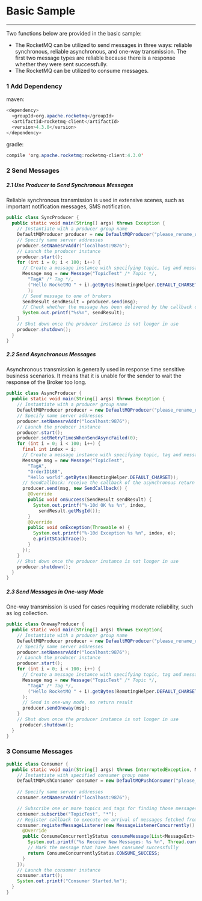 # Basic Sample  
------
Two functions below are provided in the basic sample:
* The RocketMQ can be utilized to send messages in three ways: reliable synchronous, reliable asynchronous, and one-way transmission.  The first two message types are reliable because there is a response whether they were sent successfully.
* The RocketMQ can be utilized to consume messages.
### 1 Add Dependency
maven:
``` java
<dependency>
  <groupId>org.apache.rocketmq</groupId>
  <artifactId>rocketmq-client</artifactId>
  <version>4.3.0</version>
</dependency>
```
gradle: 
``` java 
compile 'org.apache.rocketmq:rocketmq-client:4.3.0'
```
### 2 Send Messages
##### 2.1 Use Producer to Send Synchronous Messages
Reliable synchronous transmission is used in extensive scenes, such as important notification messages, SMS notification.
``` java
public class SyncProducer {
  public static void main(String[] args) throws Exception {
    // Instantiate with a producer group name
    DefaultMQProducer producer = new DefaultMQProducer("please_rename_unique_group_name");
    // Specify name server addresses
    producer.setNamesrvAddr("localhost:9876");
    // Launch the producer instance
    producer.start();
    for (int i = 0; i < 100; i++) {
      // Create a message instance with specifying topic, tag and message body
      Message msg = new Message("TopicTest" /* Topic */,
        "TagA" /* Tag */,
        ("Hello RocketMQ " + i).getBytes(RemotingHelper.DEFAULT_CHARSET) /* Message body */
        );
      // Send message to one of brokers
      SendResult sendResult = producer.send(msg);
      // Check whether the message has been delivered by the callback of sendResult
      System.out.printf("%s%n", sendResult);
    }
    // Shut down once the producer instance is not longer in use
    producer.shutdown();
  }
}
```
##### 2.2 Send Asynchronous Messages
Asynchronous transmission is generally used in response time sensitive business scenarios. It means that it is unable for the sender to wait the response of the Broker too long.
``` java
public class AsyncProducer {
  public static void main(String[] args) throws Exception {
    // Instantiate with a producer group name
    DefaultMQProducer producer = new DefaultMQProducer("please_rename_unique_group_name");
    // Specify name server addresses
    producer.setNamesrvAddr("localhost:9876");
    // Launch the producer instance
    producer.start();
    producer.setRetryTimesWhenSendAsyncFailed(0);
    for (int i = 0; i < 100; i++) {
      final int index = i;
      // Create a message instance with specifying topic, tag and message body
      Message msg = new Message("TopicTest",
        "TagA",
        "OrderID188",
        "Hello world".getBytes(RemotingHelper.DEFAULT_CHARSET));
      // SendCallback: receive the callback of the asynchronous return result.
      producer.send(msg, new SendCallback() {
        @Override
        public void onSuccess(SendResult sendResult) {
          System.out.printf("%-10d OK %s %n", index,
            sendResult.getMsgId());
        }
        @Override
        public void onException(Throwable e) {
          System.out.printf("%-10d Exception %s %n", index, e);
          e.printStackTrace();
        }
      });
    }
    // Shut down once the producer instance is not longer in use
    producer.shutdown();
  }
}
```
##### 2.3 Send Messages in One-way Mode
One-way transmission is used for cases requiring moderate reliability, such as log collection.
``` java
public class OnewayProducer {
  public static void main(String[] args) throws Exception{
    // Instantiate with a producer group name
    DefaultMQProducer producer = new DefaultMQProducer("please_rename_unique_group_name");
    // Specify name server addresses
    producer.setNamesrvAddr("localhost:9876");
    // Launch the producer instance
    producer.start();
    for (int i = 0; i < 100; i++) {
      // Create a message instance with specifying topic, tag and message body
      Message msg = new Message("TopicTest" /* Topic */,
        "TagA" /* Tag */,
        ("Hello RocketMQ " + i).getBytes(RemotingHelper.DEFAULT_CHARSET) /* Message body */
      );
      // Send in one-way mode, no return result
      producer.sendOneway(msg);
    }
    // Shut down once the producer instance is not longer in use
     producer.shutdown();
  }
}
```
### 3 Consume Messages
``` java
public class Consumer {
  public static void main(String[] args) throws InterruptedException, MQClientException {
    // Instantiate with specified consumer group name
    DefaultMQPushConsumer consumer = new DefaultMQPushConsumer("please_rename_unique_group_name");
    
    // Specify name server addresses
    consumer.setNamesrvAddr("localhost:9876");

    // Subscribe one or more topics and tags for finding those messages need to be consumed
    consumer.subscribe("TopicTest", "*");
    // Register callback to execute on arrival of messages fetched from brokers
    consumer.registerMessageListener(new MessageListenerConcurrently() {
      @Override
      public ConsumeConcurrentlyStatus consumeMessage(List<MessageExt> msgs, ConsumeConcurrentlyContext context) {
        System.out.printf("%s Receive New Messages: %s %n", Thread.currentThread().getName(), msgs);
        // Mark the message that have been consumed successfully
        return ConsumeConcurrentlyStatus.CONSUME_SUCCESS;
      }
    });
    // Launch the consumer instance
    consumer.start();
    System.out.printf("Consumer Started.%n");
  }
}
```
